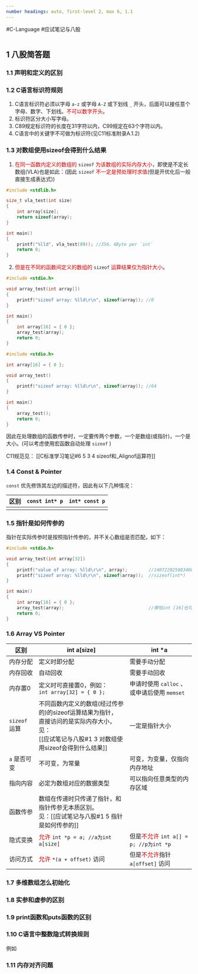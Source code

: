 ```yaml
---
number headings: auto, first-level 2, max 6, 1.1
---
```

#C-Language #应试笔记与八股
```toc

```

## 1 八股简答题

### 1.1 声明和定义的区别



### 1.2 C语言标识符规则

1. C语言标识符必须以字母 `a-z` 或字母 `A-Z` 或下划线 `_` 开头，后面可以接任意个字母、数字、下划线。<font color="#c00000">不可以数字开头</font>。
2. 标识符区分大小写字母。
3. C89规定标识符的长度在31字符以内，C99规定在63个字符以内。
4. C语言中的关键字不可做为标识符(见C11标准附录A.1.2)

### 1.3 对数组使用sizeof会得到什么结果

1. <font color="#c00000">在同一函数内定义的数组的</font> `sizeof` <font color="#c00000">为该数组的实际内存大小</font>，即使是不定长数组(VLA)也是如此：(因此 `sizeof` <font color="#c00000">不一定是预处理时求值</font>(但是开优化后一般直接生成表达式))
```C
#include <stdlib.h>

size_t vla_test(int size)
{
	int array[size];
	return sizeof(array);
}

int main()
{
    printf("%lld", vla_test(89)); //356，4Byte per `int`
    return 0;
}
```
2. <font color="#c00000">但是在不同的函数间定义的数组的</font> `sizeof` <font color="#c00000">运算结果仅为指针大小</font>。
```C
#include <stdio.h>

void array_test(int array[])
{
	printf("sizeof array: %lld\r\n", sizeof(array)); //8
}

int main()
{
    int array[16] = { 0 };
    array_test(array);
    return 0;
}
```

```C
#include <stdio.h>

int array[16] = { 0 };

void array_test()
{
	printf("sizeof array: %lld\r\n", sizeof(array)); //64
}

int main()
{
    array_test();
    return 0;
}
```
因此在处理数组的函数传参时，一定要传两个参数，一个是数组(或指针)，一个是大小。(可以考虑使用宏函数自动处理 `sizeof` )

C11规范见：
	[[C标准学习笔记#6 5 3 4 sizeof和_Alignof运算符]]

### 1.4 Const & Pointer

`const` 优先修饰其左边的描述符，因此有以下几种情况：

| 区别  | `const int* p` | `int* const p` |
| --- | -------------- | -------------- |
|     |                |                |

### 1.5 指针是如何传参的

指针在实际传参时是按照指针传参的，并不关心数组是否匹配，如下：
```C
#include <stdio.h>

void array_test(int array[32])
{
    printf("value of array: %lld\r\n", array);        //140722025083408(Address of `array`)
	printf("sizeof array: %lld\r\n", sizeof(array));  //sizeof(int*)
}

int main()
{
    int array[16] = { 0 };
    array_test(array);                                //哪怕int [16]也可以传进int [32]中
    return 0;
}
```

### 1.6 Array VS Pointer

| <center>区别</center> | <center>int a[size]</center>                                                              | <center>int *a</center>                                      |
| ------------------- | ----------------------------------------------------------------------------------------- | ------------------------------------------------------------ |
| 内存分配                | 定义时即分配                                                                                    | 需要手动分配                                                       |
| 内存回收                | 自动回收                                                                                      | 需要手动回收                                                       |
| 内存置0                | 定义时可直接置0，例如：<br>`int array[32] = { 0 };`                                                  | 申请时使用 `calloc` 、<br>或申请后使用 `memset`                          |
| `sizeof` 运算         | 不同函数内定义的数组(经过传参的)的sizeof运算结果为指针，<br>直接访问的是实际内存大小，见：<br>[[应试笔记与八股#1 3 对数组使用sizeof会得到什么结果]] | 一定是指针大小                                                      |
| `a` 是否可变            | 不可变，为常量                                                                                   | 可变，为变量，仅指向内存地址                                               |
| 指向内容                | 必定为数组对应的数据类型                                                                              | 可以指向任意类型的内存区域                                                |
| 函数传参                | 数组在传递时只传递了指针，和指针传参无本质区别。<br>见：[[应试笔记与八股#1 5 指针是如何传参的]]                                    |                                                              |
| 隐式变换                | <font color="#c00000">允许</font> `int *p = a; //a为int a[size]`                             | 但是<font color="#c00000">不允许</font> `int a[] = p; //p为int *p` |
| 访问方式                | <font color="#c00000">允许</font> `*(a + offset)` 访问                                        | 但是<font color="#c00000">不允许</font>指针 `a[offset]` 访问                                       |

### 1.7 多维数组怎么初始化


### 1.8 实参和虚参的区别


### 1.9 print函数和puts函数的区别


### 1.10 C语言中整数隐式转换规则

例如




### 1.11 内存对齐问题

